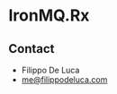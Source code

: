 IronMQ.Rx
=========


## Contact ##

- Filippo De Luca
- <a href="me@filippodeluca.com">me@filippodeluca.com</a>
